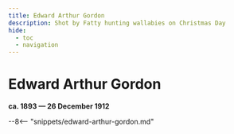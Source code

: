 ```yaml
---
title: Edward Arthur Gordon
description: Shot by Fatty hunting wallabies on Christmas Day
hide:
  - toc
  - navigation 
---
```


# Edward Arthur Gordon

**ca. 1893 — 26 December 1912**

--8<-- "snippets/edward-arthur-gordon.md"
